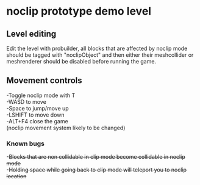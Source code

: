 # noclip prototype demo level

## Level editing

Edit the level with probuilder, all blocks that are affected by noclip mode should be tagged with "noclipObject" and then either their meshcollider or meshrenderer should be disabled before running the game. 

## Movement controls

-Toggle noclip mode with T  
-WASD to move  
-Space to jump/move up  
-LSHIFT to move down  
-ALT+F4 close the game  
(noclip movement system likely to be changed)

### Known bugs
-~~Blocks that are non collidable in clip mode become collidable in noclip mode~~  
-~~Holding space while going back to clip mode will teleport you to noclip location~~
